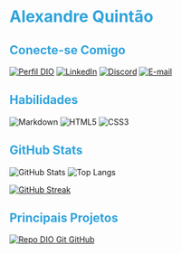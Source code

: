
<head>

<style type=text/css>
     h1{color:#30A3DC}
     h2{color:#30A3DC}
    </style>

</head>

<body>

<h1> Alexandre Quintão </h1>

 

<h2> Conecte-se Comigo </h2>

[![Perfil DIO](https://img.shields.io/badge/-Meu%20Perfil%20na%20DIO-30A3DC?style=for-the-badge)](https://web.dio.me/users/aleequinto/)
[![LinkedIn](https://img.shields.io/badge/LinkedIn-000?style=for-the-badge&logo=linkedin&logoColor=0E76A8)](https://www.linkedin.com/in/alexandrequintao/) 
[![Discord](https://img.shields.io/badge/Discord-000?style=for-the-badge&logo=discord)](https://www.discord.com/in/#alee1724/)
[![E-mail](https://img.shields.io/badge/-Email-000?style=for-the-badge&logo=microsoft-outlook&logoColor=E94D5F)](aleequinto@gmail.com)


<h2> Habilidades </h2>

![Markdown](https://img.shields.io/badge/Markdown-000?style=for-the-badge&logo=markdown)
![HTML5](https://img.shields.io/badge/HTML5-000?style=for-the-badge&logo=html5)
![CSS3](https://img.shields.io/badge/CSS3-000?style=for-the-badge&logo=css3&logoColor=264CE4)

<h2> GitHub Stats </h2>

![GitHub Stats](https://github-readme-stats.vercel.app/api?username=ALEEQUINTO&theme=transparent&bg_color=000&hide_border=true&show_icons=true&icon_color=30A3DC&title_color=E94D5F&text_color=FFF)
![Top Langs](https://github-readme-stats-git-masterrstaa-rickstaa.vercel.app/api/top-langs/?username=ALEEQUINTO&bg_color=000&hide_border=true&title_color=E94D5F&text_color=FFF)

[![GitHub Streak](https://streak-stats.demolab.com?user=aleequinto&theme=highcontrast&hide_border=true&locale=pt_BR&mode=weekly)](https://git.io/streak-stats)


<h2> Principais Projetos  </h2>

[![Repo DIO Git GitHub](https://github-readme-stats.vercel.app/api/pin/?username=aleequinto&repo=dio-lab-open-source&bg_color=000&border_color=30A3DC&show_icons=true&icon_color=30A3DC&title_color=E94D5F&text_color=FFF)](https://github.com/aleequinto/dio-lab-open-source)


</body>

